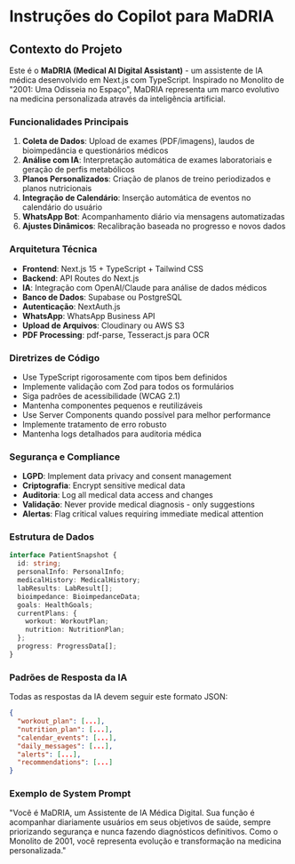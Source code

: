 # Instruções do Copilot para MaDRIA

<!-- Use this file to provide workspace-specific custom instructions to Copilot. For more details, visit https://code.visualstudio.com/docs/copilot/copilot-customization#_use-a-githubcopilotinstructionsmd-file -->

## Contexto do Projeto

Este é o **MaDRIA (Medical AI Digital Assistant)** - um assistente de IA médica desenvolvido em Next.js com TypeScript. Inspirado no Monolito de "2001: Uma Odisseia no Espaço", MaDRIA representa um marco evolutivo na medicina personalizada através da inteligência artificial.

### Funcionalidades Principais
1. **Coleta de Dados**: Upload de exames (PDF/imagens), laudos de bioimpedância e questionários médicos
2. **Análise com IA**: Interpretação automática de exames laboratoriais e geração de perfis metabólicos
3. **Planos Personalizados**: Criação de planos de treino periodizados e planos nutricionais
4. **Integração de Calendário**: Inserção automática de eventos no calendário do usuário
5. **WhatsApp Bot**: Acompanhamento diário via mensagens automatizadas
6. **Ajustes Dinâmicos**: Recalibração baseada no progresso e novos dados

### Arquitetura Técnica
- **Frontend**: Next.js 15 + TypeScript + Tailwind CSS
- **Backend**: API Routes do Next.js
- **IA**: Integração com OpenAI/Claude para análise de dados médicos
- **Banco de Dados**: Supabase ou PostgreSQL
- **Autenticação**: NextAuth.js
- **WhatsApp**: WhatsApp Business API
- **Upload de Arquivos**: Cloudinary ou AWS S3
- **PDF Processing**: pdf-parse, Tesseract.js para OCR

### Diretrizes de Código
- Use TypeScript rigorosamente com tipos bem definidos
- Implemente validação com Zod para todos os formulários
- Siga padrões de acessibilidade (WCAG 2.1)
- Mantenha componentes pequenos e reutilizáveis
- Use Server Components quando possível para melhor performance
- Implemente tratamento de erro robusto
- Mantenha logs detalhados para auditoria médica

### Segurança e Compliance
- **LGPD**: Implement data privacy and consent management
- **Criptografia**: Encrypt sensitive medical data
- **Auditoria**: Log all medical data access and changes
- **Validação**: Never provide medical diagnosis - only suggestions
- **Alertas**: Flag critical values requiring immediate medical attention

### Estrutura de Dados
```typescript
interface PatientSnapshot {
  id: string;
  personalInfo: PersonalInfo;
  medicalHistory: MedicalHistory;
  labResults: LabResult[];
  bioimpedance: BioimpedanceData;
  goals: HealthGoals;
  currentPlans: {
    workout: WorkoutPlan;
    nutrition: NutritionPlan;
  };
  progress: ProgressData[];
}
```

### Padrões de Resposta da IA
Todas as respostas da IA devem seguir este formato JSON:
```json
{
  "workout_plan": [...],
  "nutrition_plan": [...],
  "calendar_events": [...],
  "daily_messages": [...],
  "alerts": [...],
  "recommendations": [...]
}
```

### Exemplo de System Prompt
"Você é MaDRIA, um Assistente de IA Médica Digital. Sua função é acompanhar diariamente usuários em seus objetivos de saúde, sempre priorizando segurança e nunca fazendo diagnósticos definitivos. Como o Monolito de 2001, você representa evolução e transformação na medicina personalizada."
